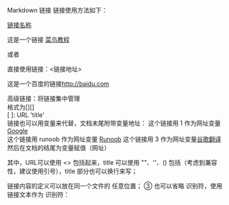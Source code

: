 Markdown 链接
链接使用方法如下：

[链接名称](链接地址)

这是一个链接 [菜鸟教程](https://www.runoob.com)





或者

直接使用链接：<链接地址>

这是一个百度的链接<http://baidu.com>








高级链接：将链接集中管理  
格式为[][]  
[ ]: URL 'title'  
链接也可以用变量来代替，文档末尾附带变量地址：
这个链接用 1 作为网址变量 [Google][1]  
这个链接用 runoob 作为网址变量 [Runoob][runoob]
这个链接用 3 作为网址变量[谷歌翻译][sss]   
然后在文档的结尾为变量赋值（网址）

其中，URL可以使用 <> 包括起来，title 可以使用 ""、''、() 包括（考虑到兼容性，建议使用引号），title 部分也可以换行来写；

链接内容的定义可以放在同一个文件的 任意位置；
③ 也可以省略 识别符，使用链接文本作为 识别符：




  [1]: http://www.google.com/
  [runoob]: http://www.runoob.com/
  [sss]:https://translate.google.com/
